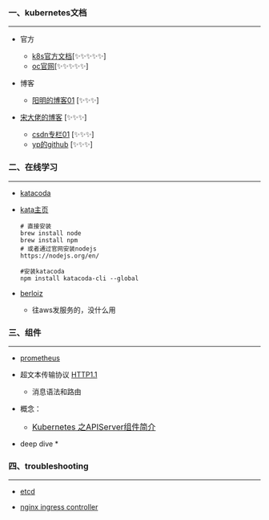 ### 一、kubernetes文档

***

* 官方

  * [k8s官方文档](https://kubernetes.io/zh/docs/reference/)[✨✨✨✨✨]
  * [oc官网](https://www.openshift.com/blog/tag/kubernetes/page/7)[✨✨✨✨✨]

* 博客

   * [阳明的博客01](https://www.qikqiak.com/) [✨✨✨]
* [宋大佬的博客](https://jimmysong.io/kubernetes-handbook/guide/using-etcdctl-to-access-kubernetes-data.html) [✨✨✨]
   * [csdn专栏01](https://blog.csdn.net/bbwangj/category_7918969.html)    [✨✨✨]
   * [yp的github](https://github.com/yangpeng14/DevOps/blob/master/README.md) [✨✨✨]
   
   

### 二、在线学习

***

* [katacoda](https://www.katacoda.com/)

* [kata主页](https://www.katacoda.com/xiehz)

  ```shell
  # 直接安装
  brew install node
  brew install npm
  # 或者通过官网安装nodejs
  https://nodejs.org/en/
  
  #安装katacoda
  npm install katacoda-cli --global
  ```

* [berloiz](https://docs.berlioz.cloud/installation/mac/)
  
  * 往aws发服务的，没什么用
  
  

### 三、组件

***

* [prometheus](https://github.com/yunlzheng/prometheus-book)
* 超文本传输协议 [HTTP1.1](https://tools.ietf.org/html/rfc7230#section-5.4)
  * 消息语法和路由

* 概念：
  * [<font size=3>Kubernetes 之APIServer组件简介</font>](https://blog.csdn.net/bbwangj/article/details/81904421)

* deep dive 
  * 

### 四、troubleshooting

***

* [etcd](https://mp.weixin.qq.com/s/qittYHY2GUwhFtvsRDaIAQ)

* [nginx ingress controller](https://kubernetes.github.io/ingress-nginx/troubleshooting/)